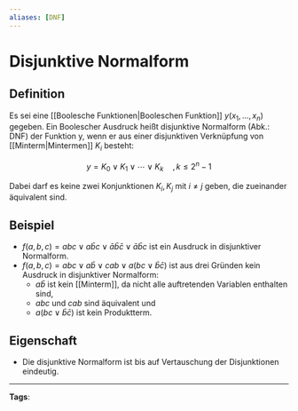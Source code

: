 ```yaml
---
aliases: [DNF]
---
```


# Disjunktive Normalform

## Definition

Es sei eine [[Boolesche Funktionen|Booleschen Funktion]] $y\left(x_{1}, \ldots, x_{n}\right)$ gegeben. Ein Boolescher Ausdruck heißt disjunktive Normalform (Abk.: DNF) der Funktion y, wenn er aus einer disjunktiven Verknüpfung von [[Minterm|Mintermen]] $K_{i}$ besteht:

$$
y=K_{0} \vee K_{1} \vee \cdots \vee K_{k} \quad, k \leq 2^{n}-1
$$

Dabei darf es keine zwei Konjunktionen $K_{i}, K_{j}$ mit $i \neq j$ geben, die zueinander äquivalent sind.

## Beispiel

- $f(a, b, c)=a b c \vee a \bar{b} c \vee \bar{a} \bar{b} \bar{c} \vee \bar{a} \bar{b} c$ ist ein Ausdruck in disjunktiver Normalform.
- $f(a, b, c)=a b c \vee a \bar{b} \vee c a b \vee a(b c \vee \bar{b} \bar{c})$ ist aus drei Gründen kein Ausdruck in disjunktiver Normalform:
  - $a \bar{b}$ ist kein [[Minterm]], da nicht alle auftretenden Variablen enthalten sind,
  - $a b c$ und $c a b$ sind äquivalent und
  - $a(b c \vee \bar{b} \bar{c})$ ist kein Produktterm.

## Eigenschaft

- Die disjunktive Normalform ist bis auf Vertauschung der Disjunktionen eindeutig.

---

**Tags**:

